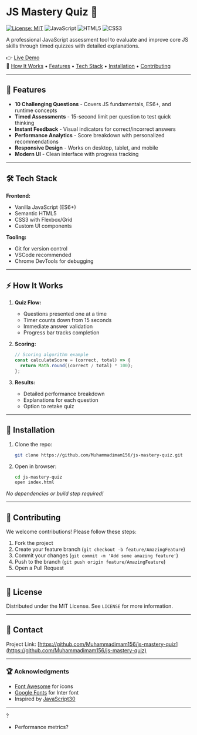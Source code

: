 
# JS Mastery Quiz 🚀

[![License: MIT](https://img.shields.io/badge/License-MIT-blue.svg)](https://opensource.org/licenses/MIT)
![JavaScript](https://img.shields.io/badge/JavaScript-ES6+-yellow.svg)
![HTML5](https://img.shields.io/badge/HTML5-E34F26.svg?logo=html5)
![CSS3](https://img.shields.io/badge/CSS3-1572B6.svg?logo=css3)

A professional JavaScript assessment tool to evaluate and improve core JS skills through timed quizzes with detailed explanations.

👉 [Live Demo]( https://muhammadimam156.github.io/js-mastery-quiz/)  
📌 [How It Works](#how-it-works) • [Features](#-features) • [Tech Stack](#-tech-stack) • [Installation](#-installation) • [Contributing](#-contributing)



---

## 🌟 Features

- **10 Challenging Questions** - Covers JS fundamentals, ES6+, and runtime concepts
- **Timed Assessments** - 15-second limit per question to test quick thinking
- **Instant Feedback** - Visual indicators for correct/incorrect answers
- **Performance Analytics** - Score breakdown with personalized recommendations
- **Responsive Design** - Works on desktop, tablet, and mobile
- **Modern UI** - Clean interface with progress tracking

---

## 🛠 Tech Stack

**Frontend:**
- Vanilla JavaScript (ES6+)
- Semantic HTML5
- CSS3 with Flexbox/Grid
- Custom UI components

**Tooling:**
- Git for version control
- VSCode recommended
- Chrome DevTools for debugging

---

## ⚡ How It Works

1. **Quiz Flow:**
   - Questions presented one at a time
   - Timer counts down from 15 seconds
   - Immediate answer validation
   - Progress bar tracks completion

2. **Scoring:**
   ```js
   // Scoring algorithm example
   const calculateScore = (correct, total) => {
     return Math.round((correct / total) * 100);
   };
   ```

3. **Results:**
   - Detailed performance breakdown
   - Explanations for each question
   - Option to retake quiz

---

## 🚀 Installation

1. Clone the repo:
   ```bash
   git clone https://github.com/Muhammadimam156/js-mastery-quiz.git
   ```

2. Open in browser:
   ```bash
   cd js-mastery-quiz
   open index.html
   ```

*No dependencies or build step required!*

---

## 🤝 Contributing

We welcome contributions! Please follow these steps:

1. Fork the project
2. Create your feature branch (`git checkout -b feature/AmazingFeature`)
3. Commit your changes (`git commit -m 'Add some amazing feature'`)
4. Push to the branch (`git push origin feature/AmazingFeature`)
5. Open a Pull Request

---

## 📜 License

Distributed under the MIT License. See `LICENSE` for more information.

---

## 📧 Contact


Project Link: [https://github.com/Muhammadimam156/js-mastery-quiz](https://github.com/Muhammadimam156/js-mastery-quiz)

---

### 🏆 Acknowledgments
- [Font Awesome](https://fontawesome.com) for icons
- [Google Fonts](https://fonts.google.com) for Inter font
- Inspired by [JavaScript30](https://javascript30.com/)

---

?
- Performance metrics?
